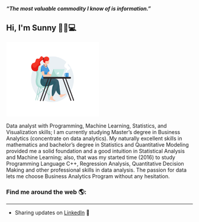 
_**“The most valuable commodity I know of is information.”**_

## Hi, I'm Sunny :cherry_blossom::wave::computer: 

<img src="/gifphoto/01-pinssm.gif" width="250" height="200"/>

Data analyst with Programming, Machine Learning, Statistics, and Visualization skills;  I am currently studying Master’s degree in Business Analytics (concentrate on data analytics). My naturally excellent skills in mathematics and bachelor’s degree in Statistics and Quantitative Modeling provided me a solid foundation and a good intuition in Statistical Analysis and Machine Learning; also, that was my started time (2016) to study Programming Language C++, Regression Analysis, Quantitative Decision Making and other professional skills in data analysis. The passion for data lets me choose Business Analytics Program without any hesitation. 


### Find me around the web 🌎:
---
- Sharing updates on [LinkedIn](http://www.linkedin.com/in/sunnyxili2019) 💼


<!--
**SUNNYXILI/SUNNYXILI** is a ✨ _special_ ✨ repository because its `README.md` (this file) appears on your GitHub profile.





